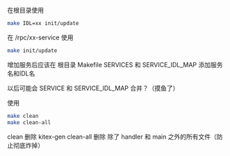在根目录使用
```bash
make IDL=xx init/update
```

在 /rpc/xx-service 使用
```bash
make init/update
```

增加服务后应该在 根目录 Makefile SERVICES 和 SERVICE_IDL_MAP 添加服务名和IDL名

以后可能会 SERVICE 和 SERVICE_IDL_MAP 合并？（摸鱼了）

使用
```bash
make clean
make clean-all
```

clean 删除 kitex-gen
clean-all 删除 除了 handler 和 main 之外的所有文件（防止彻底炸掉）